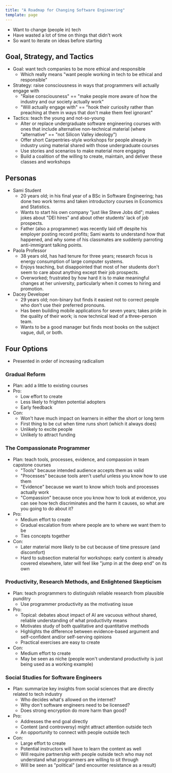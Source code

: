 ```yaml
---
title: "A Roadmap for Changing Software Engineering"
template: page
---
```


-   Want to change (people in) tech
-   Have wasted a lot of time on things that didn't work
-   So want to iterate on ideas before starting

## Goal, Strategy, and Tactics

-   Goal: want tech companies to be more ethical and responsible
    -   Which really means "want people working in tech to be ethical and responsible"
-   Strategy: raise consciousness in ways that programmers will actually engage with
    -   "Raise consciousness" ==
        "make people more aware of how the industry and our society actually work"
    -   "Will actually engage with" ==
        "hook their curiosity rather than preaching at them in ways that don't make them feel ignorant"
-   Tactics: teach the young and not-so-young
    -   Alter or replace undergraduate software engineering courses with ones that include alternative non-technical material
        (where "alternative" == "not Silicon Valley ideology")
    -   Offer short Carpentries-style workshops for people already in industry
        using material shared with those undergraduate courses
    -   Use stories and scenarios to make material more engaging
    -   Build a coalition of the willing to create, maintain, and deliver these classes and workshops

## Personas

-   Sami Student
    -   20 years old;
        in his final year of a BSc in Software Engineering;
        has done two work terms and taken introductory courses in Economics and Statistics.
    -   Wants to start his own company "just like Steve Jobs did";
        makes jokes about "DEI hires" and about other students' lack of job prospects.
    -   Father (also a programmer) was recently laid off despite his employer posting record profits;
        Sami wants to understand how that happened,
        and why some of his classmates are suddenly parroting anti-immigrant talking points.
-   Paola Professor
    -   38 years old, has had tenure for three years;
        research focus is energy consumption of large computer systems.
    -   Enjoys teaching,
        but disappointed that most of her students don't seem to care about anything except their job prospects.
    -   Overworked;
        frustrated by how hard it is to make meaningful changes at her university,
        particularly when it comes to hiring and promotion.
-   Dacey Developer
    -   29 years old;
        non-binary but finds it easiest not to correct people who don't use their preferred pronouns.
    -   Has been building mobile applications for seven years;
        takes pride in the quality of their work;
        is now technical lead of a three-person team.
    -   Wants to be a good manager but finds most books on the subject vague, dull, or both.

## Four Options

-   Presented in order of increasing radicalism

### Gradual Reform

-   Plan: add a little to existing courses
-   Pro:
    -   Low effort to create
    -   Less likely to frighten potential adopters
    -   Early feedback
-   Con:
    -   Won't have much impact on learners in either the short or long term
    -   First thing to be cut when time runs short (which it always does)
    -   Unlikely to excite people
    -   Unlikely to attract funding

### The Compassionate Programmer

-   Plan: teach tools, processes, evidence, and compassion in team capstone courses
    -   "Tools" because intended audience accepts them as valid
    -   "Processes" because tools aren't useful unless you know how to use them
    -   "Evidence" because we want to know which tools and processes actually work
    -   "Compassion" because once you know how to look at evidence,
        you can see how tech discriminates and the harm it causes,
        so what are you going to do about it?
-   Pro:
    -   Medium effort to create
    -   Gradual escalation from where people are to where we want them to be
    -   Ties concepts together
-   Con:
    -   Later material more likely to be cut because of time pressure (and discomfort)
    -   Hard to subsection material for workshops:
        early content is already covered elsewhere,
        later will feel like "jump in at the deep end" on its own

### Productivity, Research Methods, and Enlightened Skepticism

-   Plan: teach programmers to distinguish reliable research from plausible punditry
    -   Use programmer productivity as the motivating issue
-   Pro:
    -   Topical: debates about impact of AI are vacuous without shared, reliable understanding of what productivity means
    -   Motivates study of both qualitative and quantitative methods
    -   Highlights the difference between evidence-based argument and self-confident and/or self-serving opinions
    -   Practical exercises are easy to create
-   Con:
    -   Medium effort to create
    -   May be seen as niche (people won't understand productivity is just being used as a working example)

### Social Studies for Software Engineers

-   Plan: summarize key insights from social sciences that are directly related to tech industry
    -   Who decides what's allowed on the internet?
    -   Why don't software engineers need to be licensed?
    -   Does strong encryption do more harm than good?
-   Pro:
    -   Addresses the end goal directly
    -   Content (and controversy) might attract attention outside tech
    -   An opportunity to connect with people outside tech
-   Con:
    -   Large effort to create
    -   Potential instructors will have to learn the content as well
    -   Will require partnership with people outside tech
        who may not understand what programmers are willing to sit through
    -   Will be seen as "political" (and encounter resistance as a result)
